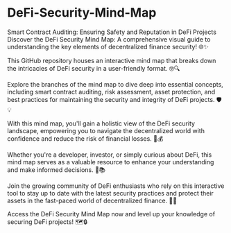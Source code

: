 # DeFi-Security-Mind-Map
Smart Contract Auditing: Ensuring Safety and Reputation in DeFi Projects
Discover the DeFi Security Mind Map: A comprehensive visual guide to understanding the key elements of decentralized finance security! 🌐✨

This GitHub repository houses an interactive mind map that breaks down the intricacies of DeFi security in a user-friendly format. 🤓🔍

Explore the branches of the mind map to dive deep into essential concepts, including smart contract auditing, risk assessment, asset protection, and best practices for maintaining the security and integrity of DeFi projects. 🛡️💡

With this mind map, you'll gain a holistic view of the DeFi security landscape, empowering you to navigate the decentralized world with confidence and reduce the risk of financial losses. 💪💰

Whether you're a developer, investor, or simply curious about DeFi, this mind map serves as a valuable resource to enhance your understanding and make informed decisions. 💼📚

Join the growing community of DeFi enthusiasts who rely on this interactive tool to stay up to date with the latest security practices and protect their assets in the fast-paced world of decentralized finance. 🌟🚀

Access the DeFi Security Mind Map now and level up your knowledge of securing DeFi projects! 🗺️🔒






